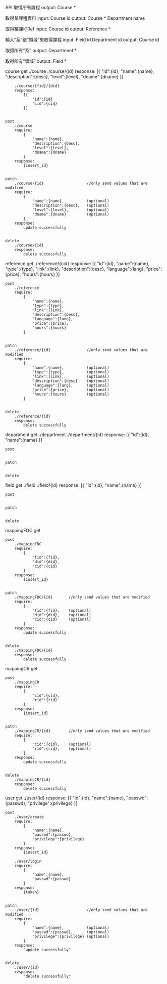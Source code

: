 API
取得所有課程
	output:
		Course *

取得某課程資料
	input:
		Course id
	output:
		Course *
		Department name

取得某課程Ref
	input:
		Course id
	output:
		Reference *

輸入”系”跟”領域”來取得課程
	input:
		Field id
		Department id
	output:
		Course id

取得所有”系”
	output:
		Department *
	
取得所有”領域”
	output:
		Field *

course
	get
		./course
		./course/{id}
		response:
			[{
				"id":{id},
				"name":{name},
				"description":{desc},
				"level":{level},
				"dname":{dname}
			}]

		./course/{fid}/{did}
		response:
			[{
				"id":{id}
				"cid":{cid}
			}]

			
	post
		./course
		require:
			{
				"name":{name},
				"description":{desc},
				"level":{level},
				"dname":{dname}
			}
		response:
			{insert_id}


	patch
		./course/{id}					//only send values that are modified
		require:
			{
				"name":{name},			(optional)
				"description":{desc},	(optional)
				"level":{level},		(optional)
				"dname":{dname}			(optional)
			}
		response:
			update successfully


	delete
		./course/{id}
		response:
			delete successfully



reference
	get
		./reference/{cid}
		response:
			[{
				"id":{id},
				"name":{name},
				"type":{type},
				"link":{link},
				"description":{desc},
				"language":{lang},
				"price":{price},
				"hours":{hours}
			}]


	post
		./reference
		require:
			{
				"name":{name},
				"type":{type},
				"link":{link},
				"description":{desc},
				"language":{lang},
				"price":{price},
				"hours":{hours}
			}


	patch
		./reference/{id}				//only send values that are modified
		require:
			{
				"name":{name},			(optional)
				"type":{type},			(optional)
				"link":{link},			(optional)
				"description":{desc}	(optional)
				"language":{lang},		(optional)
				"price":{price},		(optional)
				"hours":{hours}			(optional)
			}


	delete
		./reference/{id}
		response:
			delete successfully


	
department
	get
		./department
		./department/{id}
		response:
			[{
				"id":{id},
				"name":{name}
			}]


	post


	patch
	

	delete



field
	get
		./field
		./field/{id}
		response:
			[{
				"id":{id},
				"name":{name}
			}]


	post


	patch
	

	delete



mappingFDC
	get


	post
		./mappingFDC
		require:
			{
				"fid":{fid},
				"did":{did},
				"cid":{cid}
			}
		response:
			{insert_id}

		
	patch
		./mappingFDC/{id}		//only send values that are modified
		require:
			{
				"fid":{fid},	(optional)
				"did":{did},	(optional)
				"cid":{cid}		(optional)
			}
		response:
			update successfully


	delete
		./mappingFDC/{id}
		response:
			delete successfully



mappingCR
	get


	post
		./mappingCR
		require:
			{
				"cid":{cid},
				"rid":{rid}
			}
		response:
			{insert_id}

		
	patch
		./mappingCR/{id}		//only send values that are modified
		require:
			{
				"cid":{cid},	(optional)
				"rid":{rid},	(optional)
			}
		response:
			update successfully


	delete
		./mappingCR/{id}
		response:
			delete successfully



user
	get
		./user/{id}
		response:
			[{
				"id":{id},
				"name":{name},
				"passwd":{passwd},
				"privilege":{privilege}
			}]


	post
		./user/create
		require:
			{
				"name":{name},
				"passwd":{passwd},
				"privilege":{privilege}
			}
		response:
			{insert_id}
		
		./user/login
		require:
			{
				"name":{name},
				"passwd":{passwd}
			}
		response:
			{token}


	patch
		./user/{id}						//only send values that are modified
		require:
			{
				"name":{name},			(optional)
				"passwd":{passwd},		(optional)
				"privilege":{privilege}	(optional)
			}
		response:
			"update successfully"


	delete
		./user/{id}
		response:
			"delete successfully"